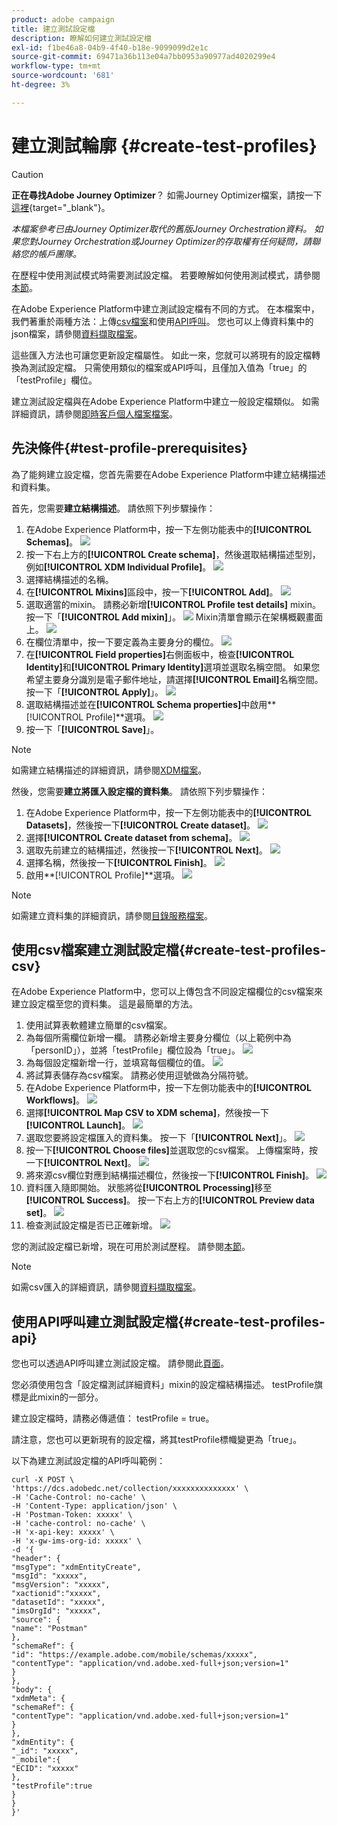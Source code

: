```yaml
---
product: adobe campaign
title: 建立測試設定檔
description: 瞭解如何建立測試設定檔
exl-id: f1be46a8-04b9-4f40-b18e-9099099d2e1c
source-git-commit: 69471a36b113e04a7bb0953a90977ad4020299e4
workflow-type: tm+mt
source-wordcount: '681'
ht-degree: 3%

---
```


# 建立測試輪廓 {#create-test-profiles}


>[!CAUTION]
>
>**正在尋找Adobe Journey Optimizer**？ 如需Journey Optimizer檔案，請按一下[這裡](https://experienceleague.adobe.com/zh-hant/docs/journey-optimizer/using/ajo-home){target="_blank"}。
>
>
>_本檔案參考已由Journey Optimizer取代的舊版Journey Orchestration資料。 如果您對Journey Orchestration或Journey Optimizer的存取權有任何疑問，請聯絡您的帳戶團隊。_


在歷程中使用測試模式時需要測試設定檔。 若要瞭解如何使用測試模式，請參閱[本節](../building-journeys/testing-the-journey.md)。

在Adobe Experience Platform中建立測試設定檔有不同的方式。 在本檔案中，我們著重於兩種方法：上傳[csv檔案](../building-journeys/creating-test-profiles.md#create-test-profiles-csv)和使用[API呼叫](../building-journeys/creating-test-profiles.md#create-test-profiles-api)。 您也可以上傳資料集中的json檔案，請參閱[資料擷取檔案](https://experienceleague.adobe.com/docs/experience-platform/ingestion/tutorials/ingest-batch-data.html#add-data-to-dataset)。

這些匯入方法也可讓您更新設定檔屬性。 如此一來，您就可以將現有的設定檔轉換為測試設定檔。 只需使用類似的檔案或API呼叫，且僅加入值為「true」的「testProfile」欄位。

建立測試設定檔與在Adobe Experience Platform中建立一般設定檔類似。 如需詳細資訊，請參閱[即時客戶個人檔案檔案](https://experienceleague.adobe.com/docs/experience-platform/profile/home.html?lang=zh-Hant)。

## 先決條件{#test-profile-prerequisites}

為了能夠建立設定檔，您首先需要在Adobe Experience Platform中建立結構描述和資料集。

首先，您需要&#x200B;**建立結構描述**。 請依照下列步驟操作：

1. 在Adobe Experience Platform中，按一下左側功能表中的&#x200B;**[!UICONTROL Schemas]**。
   ![](../assets/test-profiles-0.png)
1. 按一下右上方的&#x200B;**[!UICONTROL Create schema]**，然後選取結構描述型別，例如&#x200B;**[!UICONTROL XDM Individual Profile]**。
   ![](../assets/test-profiles-1.png)
1. 選擇結構描述的名稱。
1. 在&#x200B;**[!UICONTROL Mixins]**&#x200B;區段中，按一下&#x200B;**[!UICONTROL Add]**。
   ![](../assets/test-profiles-1-bis.png)
1. 選取適當的mixin。 請務必新增&#x200B;**[!UICONTROL Profile test details]** mixin。 按一下「**[!UICONTROL Add mixin]**」。
   ![](../assets/test-profiles-1-ter.png)
Mixin清單會顯示在架構概觀畫面上。
   ![](../assets/test-profiles-2.png)
1. 在欄位清單中，按一下要定義為主要身分的欄位。
   ![](../assets/test-profiles-3.png)
1. 在&#x200B;**[!UICONTROL Field properties]**&#x200B;右側面板中，檢查&#x200B;**[!UICONTROL Identity]**&#x200B;和&#x200B;**[!UICONTROL Primary Identity]**&#x200B;選項並選取名稱空間。 如果您希望主要身分識別是電子郵件地址，請選擇&#x200B;**[!UICONTROL Email]**&#x200B;名稱空間。 按一下「**[!UICONTROL Apply]**」。
   ![](../assets/test-profiles-4.png)
1. 選取結構描述並在&#x200B;**[!UICONTROL Schema properties]**&#x200B;中啟用&#x200B;**[!UICONTROL Profile]**選項。
   ![](../assets/test-profiles-5.png)
1. 按一下「**[!UICONTROL Save]**」。

>[!NOTE]
>
>如需建立結構描述的詳細資訊，請參閱[XDM檔案](https://experienceleague.adobe.com/docs/experience-platform/xdm/ui/resources/schemas.html#prerequisites)。

然後，您需要&#x200B;**建立將匯入設定檔的資料集**。 請依照下列步驟操作：

1. 在Adobe Experience Platform中，按一下左側功能表中的&#x200B;**[!UICONTROL Datasets]**，然後按一下&#x200B;**[!UICONTROL Create dataset]**。
   ![](../assets/test-profiles-6.png)
1. 選擇&#x200B;**[!UICONTROL Create dataset from schema]**。
   ![](../assets/test-profiles-7.png)
1. 選取先前建立的結構描述，然後按一下&#x200B;**[!UICONTROL Next]**。
   ![](../assets/test-profiles-8.png)
1. 選擇名稱，然後按一下&#x200B;**[!UICONTROL Finish]**。
   ![](../assets/test-profiles-9.png)
1. 啟用&#x200B;**[!UICONTROL Profile]**選項。
   ![](../assets/test-profiles-10.png)

>[!NOTE]
>
> 如需建立資料集的詳細資訊，請參閱[目錄服務檔案](https://experienceleague.adobe.com/docs/experience-platform/catalog/datasets/user-guide.html#getting-started)。

## 使用csv檔案建立測試設定檔{#create-test-profiles-csv}

在Adobe Experience Platform中，您可以上傳包含不同設定檔欄位的csv檔案來建立設定檔至您的資料集。 這是最簡單的方法。

1. 使用試算表軟體建立簡單的csv檔案。
1. 為每個所需欄位新增一欄。 請務必新增主要身分欄位（以上範例中為「personID」），並將「testProfile」欄位設為「true」。
   ![](../assets/test-profiles-11.png)
1. 為每個設定檔新增一行，並填寫每個欄位的值。
   ![](../assets/test-profiles-12.png)
1. 將試算表儲存為csv檔案。 請務必使用逗號做為分隔符號。
1. 在Adobe Experience Platform中，按一下左側功能表中的&#x200B;**[!UICONTROL Workflows]**。
   ![](../assets/test-profiles-14.png)
1. 選擇&#x200B;**[!UICONTROL Map CSV to XDM schema]**，然後按一下&#x200B;**[!UICONTROL Launch]**。
   ![](../assets/test-profiles-16.png)
1. 選取您要將設定檔匯入的資料集。 按一下「**[!UICONTROL Next]**」。
   ![](../assets/test-profiles-17.png)
1. 按一下&#x200B;**[!UICONTROL Choose files]**&#x200B;並選取您的csv檔案。 上傳檔案時，按一下&#x200B;**[!UICONTROL Next]**。
   ![](../assets/test-profiles-18.png)
1. 將來源csv欄位對應到結構描述欄位，然後按一下&#x200B;**[!UICONTROL Finish]**。
   ![](../assets/test-profiles-19.png)
1. 資料匯入隨即開始。 狀態將從&#x200B;**[!UICONTROL Processing]**&#x200B;移至&#x200B;**[!UICONTROL Success]**。 按一下右上方的&#x200B;**[!UICONTROL Preview data set]**。
   ![](../assets/test-profiles-20.png)
1. 檢查測試設定檔是否已正確新增。
   ![](../assets/test-profiles-21.png)

您的測試設定檔已新增，現在可用於測試歷程。 請參閱[本節](../building-journeys/testing-the-journey.md)。
>[!NOTE]
>
> 如需csv匯入的詳細資訊，請參閱[資料擷取檔案](https://experienceleague.adobe.com/docs/experience-platform/ingestion/tutorials/map-a-csv-file.html#tutorials)。

## 使用API呼叫建立測試設定檔{#create-test-profiles-api}

您也可以透過API呼叫建立測試設定檔。 請參閱此[頁面](https://experienceleague.adobe.com/docs/experience-platform/profile/home.html?lang=zh-Hant)。

您必須使用包含「設定檔測試詳細資料」mixin的設定檔結構描述。 testProfile旗標是此mixin的一部分。

建立設定檔時，請務必傳遞值： testProfile = true。

請注意，您也可以更新現有的設定檔，將其testProfile標幟變更為「true」。

以下為建立測試設定檔的API呼叫範例：

```
curl -X POST \
'https://dcs.adobedc.net/collection/xxxxxxxxxxxxxx' \
-H 'Cache-Control: no-cache' \
-H 'Content-Type: application/json' \
-H 'Postman-Token: xxxxx' \
-H 'cache-control: no-cache' \
-H 'x-api-key: xxxxx' \
-H 'x-gw-ims-org-id: xxxxx' \
-d '{
"header": {
"msgType": "xdmEntityCreate",
"msgId": "xxxxx",
"msgVersion": "xxxxx",
"xactionid":"xxxxx",
"datasetId": "xxxxx",
"imsOrgId": "xxxxx",
"source": {
"name": "Postman"
},
"schemaRef": {
"id": "https://example.adobe.com/mobile/schemas/xxxxx",
"contentType": "application/vnd.adobe.xed-full+json;version=1"
}
},
"body": {
"xdmMeta": {
"schemaRef": {
"contentType": "application/vnd.adobe.xed-full+json;version=1"
}
},
"xdmEntity": {
"_id": "xxxxx",
"_mobile":{
"ECID": "xxxxx"
},
"testProfile":true
}
}
}'
```
